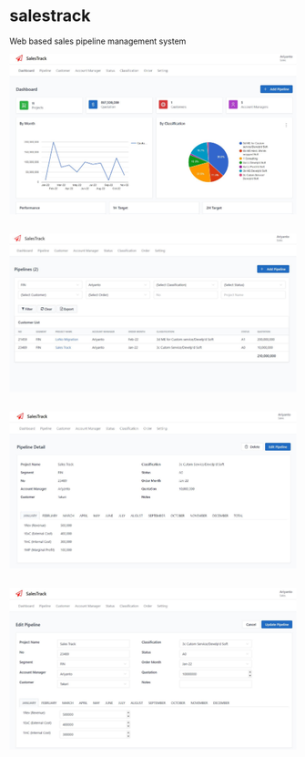 # salestrack
 
Web based sales pipeline management system

![Alt text](https://github.com/neonerdy/salestrack/blob/main/dashboard.JPG "Dashboard")
<br /><br />

![Alt text](https://github.com/neonerdy/salestrack/blob/main/pipeline.JPG "Pipeline")
<br /><br />

![Alt text](https://github.com/neonerdy/salestrack/blob/main/detail.JPG "Detail")
<br /><br />

![Alt text](https://github.com/neonerdy/salestrack/blob/main/edit.JPG "Edit")
<br /><br />
